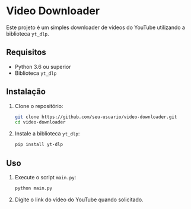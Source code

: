 # Video Downloader

Este projeto é um simples downloader de vídeos do YouTube utilizando a biblioteca `yt_dlp`.

## Requisitos

- Python 3.6 ou superior
- Biblioteca `yt_dlp`

## Instalação

1. Clone o repositório:
   ```sh
   git clone https://github.com/seu-usuario/video-downloader.git
   cd video-downloader
   ```

2. Instale a biblioteca `yt_dlp`:
    ```sh
    pip install yt-dlp
    ```

## Uso

1. Execute o script `main.py`:
    ```sh
    python main.py
    ```

2. Digite o link do vídeo do YouTube quando solicitado.